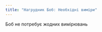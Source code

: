 ```yaml
---
title: "Нагрудник Боб: Необхідні виміри"
---
```


<Note>
Боб не потребує жодних вимірювань
</Note>

<PatternMeasurements pattern='bob' />
